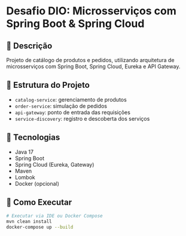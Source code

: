# Desafio DIO: Microsserviços com Spring Boot & Spring Cloud

## 📌 Descrição
Projeto de catálogo de produtos e pedidos, utilizando arquitetura de microsserviços com Spring Boot, Spring Cloud, Eureka e API Gateway.

## 📂 Estrutura do Projeto
- `catalog-service`: gerenciamento de produtos
- `order-service`: simulação de pedidos
- `api-gateway`: ponto de entrada das requisições
- `service-discovery`: registro e descoberta dos serviços

## 🚀 Tecnologias
- Java 17
- Spring Boot
- Spring Cloud (Eureka, Gateway)
- Maven
- Lombok
- Docker (opcional)

## 🔄 Como Executar
```bash
# Executar via IDE ou Docker Compose
mvn clean install
docker-compose up --build
